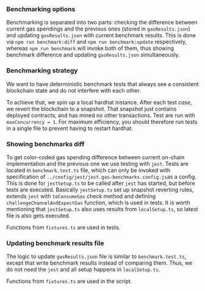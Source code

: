 ### Benchmarking options

Benchmarking is separated into two parts: checking the difference between current gas spendings and the previous ones (stored in `gasResults.json`) and updating `gasResults.json` with current benchmark results. This is done via `npm run benchmark:diff` and `npm run benchmark:update` respectively, whereas `npm run benchmark` will invoke both of them, thus showing benchmark difference and updating `gasResults.json` simultaneously.

### Benchmarking strategy

We want to have deterministic benchmark tests that always see a consistent blockchain state and do not interfere with each other.

To achieve that, we spin up a local hardhat instance. After each test _case_, we revert the blockchain to a snapshot. That snapshot just contains deployed contracts, and has mined no other transactions. Test are run with `maxConcurrency = 1`. For maximum efficiency, you should therefore run tests in a single file to prevent having to restart hardhat.

### Showing benchmarks diff

To get color-coded gas spending difference between current on-chain implementation and the previous one we use testing with `jest`. Tests are located in `benchmark.test.ts` file, which can only be invoked with specification of `../config/jest/jest.gas-benchmarks.config.js`as a config. This is done for `jestSetup.ts` to be called after `jest` has started, but before tests are executed. Basically `jestSetup.ts` set up snapshot reverting rules, extends `jest` with `toConsumeGas` check method and defining `challengeChannelAndExpectGas` function, which is used in tests. It is worth mentioning that `jestSetup.ts` also uses results from `localSetup.ts`, so latest file is also gets executed.

Functions from `fixtures.ts` are used in tests.

### Updating benchmark results file

The logic to update `gasResults.json` file is similar to `benchmark.test.ts`, except that write benchmark results instead of comparing them. Thus, we do not need the `jest` and all setup happens in `localSetup.ts`.

Functions from `fixtures.ts` are used in the script.
